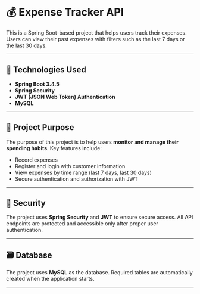 # 💰 Expense Tracker API

This is a Spring Boot-based project that helps users track their expenses. Users can view their past expenses with filters such as the last 7 days or the last 30 days.

---

## 🚀 Technologies Used

- **Spring Boot 3.4.5**
- **Spring Security**
- **JWT (JSON Web Token) Authentication**
- **MySQL**

---

## 🎯 Project Purpose

The purpose of this project is to help users **monitor and manage their spending habits**. Key features include:

- Record expenses
- Register and login with customer information
- View expenses by time range (last 7 days, last 30 days)
- Secure authentication and authorization with JWT

---

## 🔐 Security

The project uses **Spring Security** and **JWT** to ensure secure access. All API endpoints are protected and accessible only after proper user authentication.

---

## 🗃️ Database

The project uses **MySQL** as the database. Required tables are automatically created when the application starts.

---
